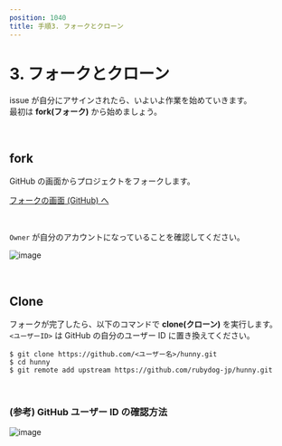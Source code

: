 ```yaml
---
position: 1040
title: 手順3. フォークとクローン
---
```


# 3. フォークとクローン

issue が自分にアサインされたら、いよいよ作業を始めていきます。  
最初は **fork(フォーク)** から始めましょう。

<br />

## fork

GitHub の画面からプロジェクトをフォークします。

<a href="https://github.com/rubydog-jp/hunny/fork" class='mybtn'>フォークの画面 (GitHub) へ</a>

<br />

`Owner` が自分のアカウントになっていることを確認してください。

![image](/gif/fork.png)

<br />

## Clone

フォークが完了したら、以下のコマンドで **clone(クローン)** を実行します。  
`<ユーザーID>` は GitHub の自分のユーザー ID に置き換えてください。

```
$ git clone https://github.com/<ユーザー名>/hunny.git
$ cd hunny
$ git remote add upstream https://github.com/rubydog-jp/hunny.git
```

<br />

### (参考) GitHub ユーザー ID の確認方法

![image](/gif/github_id.png)
